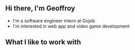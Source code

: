 ## Hi there, I'm Geoffroy

- I'm a software engineer intern at Gojob
- I'm interested in web app and video game development

## What I like to work with
